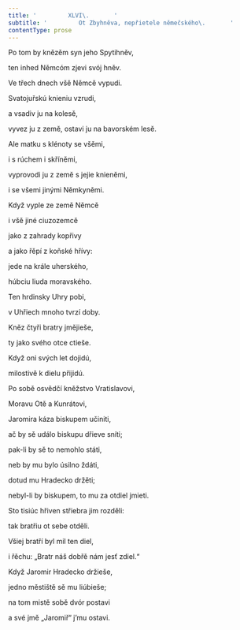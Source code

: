```yaml
---
title: '         XLVI\.       '
subtitle: '         Ot Zbyhněva, nepřietele němečského\.       '
contentType: prose
---
```


Po tom by knězěm syn jeho Spytihněv,

ten inhed Němcóm zjevi svój hněv.

Ve třech dnech všě Němcě vypudi.

Svatojuřskú knieniu vzrudi,

a vsadiv ju na kolesě,

vyvez ju z země, ostavi ju na bavorském lesě.

Ale matku s klénoty se všěmi,

i s rúchem i skříněmi,

vyprovodi ju z země s jejie knieněmi,

i se všemi jinými Němkyněmi.

Když vyple ze země Němcě

i všě jiné ciuzozemcě

jako z zahrady kopřivy

a jako řěpí z koňské hřívy:

jede na krále uherského,

húbciu liuda moravského.

Ten hrdinsky Uhry pobi,

v Uhřiech mnoho tvrzí doby.

Kněz čtyři bratry jmějieše,

ty jako svého otce ctieše.

Když oni svých let dojidú,

milostivě k dielu přijidú.

Po sobě osvědčí kněžstvo Vratislavovi,

Moravu Otě a Kunrátovi,

Jaromira káza biskupem učiniti,

ač by sě událo biskupu dřieve sníti;

pak-li by sě to nemohlo státi,

neb by mu bylo úsilno ždáti,

dotud mu Hradecko držěti;

nebyl-li by biskupem, to mu za otdiel jmieti.

Sto tisiúc hřiven střiebra jim rozděli:

tak bratřiu ot sebe otděli.

Všiej bratří byl mil ten diel,

i řěchu: „Bratr náš dobřě nám jesť zdiel.“

Když Jaromir Hradecko držieše,

jedno městiště sě mu liúbieše;

na tom mistě sobě dvór postavi

a své jmě „Jaromiř“ j’mu ostavi.
